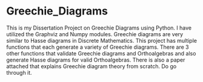 # Greechie_Diagrams
This is my Dissertation Project on Greechie Diagrams using Python. I have utilized the Graphviz and Numpy modules. Greechie diagrams are very similar to Hasse diagrams in Discrete Mathematics. 
This project has multiple functions that each generate a variety of Greechie diagrams. 
There are 3 other functions that validate Greechie diagrams and Orthoalgebras and also generate Hasse diagrams for valid Orthoalgebras.
There is also a paper attached that explains Greechie diagram theory from scratch. Do go through it.

